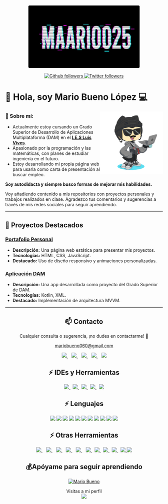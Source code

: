 <p align="center">
  <a href="https://github.com/Maarioo25" target="_blank">
    <img loading="lazy" height="200" style="border-radius: 0.25rem;" 
      src="./banner.jpeg" alt="Banner">
  </a>
</p>

<p align="center"> 
    <a href="https://github.com/Maarioo25" target="_blank">
        <img loading="lazy" src="https://img.shields.io/github/followers/Maarioo25?color=black&logo=GitHub&style=for-the-badge" alt="Github followers"/>
    </a>
    <a href="https://twitter.com/_mariobueno04" target="_blank">
        <img loading="lazy" src="https://img.shields.io/twitter/follow/_mariobueno04?label=%40_mariobueno04&logo=twitter&style=for-the-badge&color=black" alt="Twitter followers" />
    </a>
</p>

# 👋 Hola, soy Mario Bueno López 💻

<img loading="lazy" height="200" src="./Mario%20Bueno.png" alt="Octogato" align="right">

### 📩 Sobre mí:

- Actualmente estoy cursando un Grado Superior de Desarrollo de Aplicaciones Multiplataforma (DAM) en el [**I.E.S Luis Vives**](https://www.iesluisvives.es/).
- Apasionado por la programación y las matemáticas, con planes de estudiar ingeniería en el futuro.
- Estoy desarrollando mi propia página web para usarla como carta de presentación al buscar empleo.

**Soy autodidacta y siempre busco formas de mejorar mis habilidades.**

Voy añadiendo contenido a mis repositorios con proyectos personales y trabajos realizados en clase. Agradezco tus comentarios y sugerencias a través de mis redes sociales para seguir aprendiendo.

---

## 🚀 Proyectos Destacados

### [Portafolio Personal](https://github.com/Maarioo25/portafolio)
- **Descripción:** Una página web estática para presentar mis proyectos.
- **Tecnologías:** HTML, CSS, JavaScript.
- **Destacado:** Uso de diseño responsivo y animaciones personalizadas.

### [Aplicación DAM](https://github.com/Maarioo25/aplicacion-dam)
- **Descripción:** Una app desarrollada como proyecto del Grado Superior de DAM.
- **Tecnologías:** Kotlin, XML.
- **Destacado:** Implementación de arquitectura MVVM.

---

<h2 align="center">📫 Contacto</h2>
<p align="center">
  Cualquier consulta o sugerencia, ¡no dudes en contactarme! 💬

  <p align="center">
    <a href="mailto:mariobueno060@gmail.com">mariobueno060@gmail.com</a>
  </p>
</p>
<p align="center">
    <a href="https://github.com/Maarioo25" target="_blank">
        <img loading="lazy" src="https://distreau.com/github.svg" height="50">
    </a>&nbsp;&nbsp;
    <a href="https://www.instagram.com/_mariobueno/" target="_blank">
        <img loading="lazy" src="https://upload.wikimedia.org/wikipedia/commons/thumb/5/58/Instagram-Icon.png/800px-Instagram-Icon.png" height="50">
    </a>&nbsp;&nbsp;
    <a href="https://twitter.com/_mariobueno04" target="_blank">
        <img loading="lazy" src="https://i.imgur.com/U4Uiaef.png" height="50">
    </a>&nbsp;&nbsp;
    <a href="https://www.linkedin.com/in/mario-bueno-l%C3%B3pez-a35181250/" target="_blank">
        <img loading="lazy" src="https://upload.wikimedia.org/wikipedia/commons/thumb/c/ca/LinkedIn_logo_initials.png/768px-LinkedIn_logo_initials.png" height="50">
    </a>&nbsp;&nbsp;
    <a href="https://discordapp.com/users/Maarioo25#3802" target="_blank">
        <img loading="lazy" src="https://logodownload.org/wp-content/uploads/2017/11/discord-logo-4-1.png" height="50">
    </a>
</p>

<h2 align="center">⚡ IDEs y Herramientas</h2>
<p align="center">
<a href="https://code.visualstudio.com/" target="_blank">
    <img loading="lazy" src="https://user-images.githubusercontent.com/674621/71187801-14e60a80-2280-11ea-94c9-e56576f76baf.png" height="45">
</a>&nbsp;
<a href="https://visualstudio.microsoft.com/es/" target="_blank">
    <img loading="lazy" src="https://seeklogo.com/images/V/visual-studio-icon-2022-logo-8E86B4B761-seeklogo.com.png" height="45">
</a>&nbsp;
<a href="https://www.jetbrains.com/es-es/idea/" target="_blank">
    <img loading="lazy" src="https://resources.jetbrains.com/storage/products/intellij-idea/img/meta/intellij-idea_logo_300x300.png" height="45">
</a>&nbsp;
<a href="https://www.jetbrains.com/es-es/datagrip/" target="_blank">
    <img loading="lazy" src="https://upload.wikimedia.org/wikipedia/commons/thumb/c/c9/DataGrip.svg/1024px-DataGrip.svg.png" height="45">
</a>&nbsp;
<a href="https://www.figma.com/" target="_blank">
    <img loading="lazy" src="https://upload.wikimedia.org/wikipedia/commons/3/33/Figma-logo.svg" height="45">
</a>
</p>

<h2 align="center">⚡ Lenguajes</h2>
<p align="center">
    <img loading="lazy" src="https://cdn-icons-png.flaticon.com/512/226/226777.png" height="45">
    <img loading="lazy" src="https://upload.wikimedia.org/wikipedia/commons/7/74/Kotlin_Icon.png" height="45">
    <img loading="lazy" src="https://upload.wikimedia.org/wikipedia/commons/thumb/c/c3/Python-logo-notext.svg/1869px-Python-logo-notext.svg.png" height="45">
    <img loading="lazy" src="https://upload.wikimedia.org/wikipedia/commons/thumb/9/99/Unofficial_JavaScript_logo_2.svg/480px-Unofficial_JavaScript_logo_2.svg.png" height="45">
    <img loading="lazy" src="https://upload.wikimedia.org/wikipedia/commons/thumb/4/4c/Typescript_logo_2020.svg/1200px-Typescript_logo_2020.svg.png" height="45">
    <img loading="lazy" src="https://upload.wikimedia.org/wikipedia/commons/thumb/6/61/HTML5_logo_and_wordmark.svg/512px-HTML5_logo_and_wordmark.svg.png" height="45">
    <img loading="lazy" src="https://upload.wikimedia.org/wikipedia/commons/thumb/d/d5/CSS3_logo_and_wordmark.svg/1200px-CSS3_logo_and_wordmark.svg.png" height="45">
    <img loading="lazy" src="https://upload.wikimedia.org/wikipedia/commons/thumb/1/18/ISO_C%2B%2B_Logo.svg/1200px-ISO_C%2B%2B_Logo.svg.png" height="45">
    <img loading="lazy" src="https://seeklogo.com/images/C/c-sharp-c-logo-02F17714BA-seeklogo.com.png" height="45">
    <img loading="lazy" src="https://cdn.iconscout.com/icon/free/png-256/xml-file-2330558-1950399.png" height="45">
    <img loading="lazy" src="https://res.cloudinary.com/dtbpucouh/image/upload/v1676917917/MySQL-Logo_slj0o5.png" height="45">
</p>

<h2 align="center">⚡ Otras Herramientas</h2>
<p align="center">
    <a href="https://www.microsoft.com/es-es/microsoft-365/word?activetab=tabs%3afaqheaderregion3" target="_blank">
        <img loading="lazy" src="https://upload.wikimedia.org/wikipedia/commons/thumb/f/fd/Microsoft_Office_Word_%282019%E2%80%93present%29.svg/800px-Microsoft_Office_Word_%282019%E2%80%93present%29.svg.png" 
    height="45">
    </a>&nbsp;&nbsp;
    <a href="https://www.microsoft.com/es-es/microsoft-365/excel" target="_blank">
        <img loading="lazy" src="https://upload.wikimedia.org/wikipedia/commons/thumb/3/34/Microsoft_Office_Excel_%282019%E2%80%93present%29.svg/1200px-Microsoft_Office_Excel_%282019%E2%80%93present%29.svg.png" 
    height="45">
    </a>&nbsp;&nbsp;
    <a href="https://www.adobe.com/es/products/photoshop.html" target="_blank">
        <img loading="lazy" src="https://upload.wikimedia.org/wikipedia/commons/thumb/a/af/Adobe_Photoshop_CC_icon.svg/180px-Adobe_Photoshop_CC_icon.svg.png" 
    height="45">
    </a>&nbsp;&nbsp;
    <a href="https://www.adobe.com/es/products/photoshop-lightroom.html" target="_blank">
        <img loading="lazy" src="https://upload.wikimedia.org/wikipedia/commons/thumb/b/b6/Adobe_Photoshop_Lightroom_CC_logo.svg/1200px-Adobe_Photoshop_Lightroom_CC_logo.svg.png" 
    height="45">
    </a>&nbsp;&nbsp;
    <a href="https://www.adobe.com/es/products/illustrator.html" target="_blank">
        <img loading="lazy" src="https://upload.wikimedia.org/wikipedia/commons/thumb/f/fb/Adobe_Illustrator_CC_icon.svg/1200px-Adobe_Illustrator_CC_icon.svg.png" 
    height="45">
    </a>&nbsp;&nbsp;
    <a href="https://www.gimp.org/" target="_blank">
        <img loading="lazy" src="https://upload.wikimedia.org/wikipedia/commons/thumb/4/45/The_GIMP_icon_-_gnome.svg/1200px-The_GIMP_icon_-_gnome.svg.png" 
    height="45">
    </a>&nbsp;
    <a href="https://inkscape.org/es/" target="_blank">
        <img loading="lazy" src="https://upload.wikimedia.org/wikipedia/commons/thumb/0/0d/Inkscape_Logo.svg/1200px-Inkscape_Logo.svg.png" 
    height="45">
    </a>&nbsp;
    <a href="https://unity.com/es" target="_blank">
        <img loading="lazy" src="https://cdn.worldvectorlogo.com/logos/unity-69.svg" 
    height="45">
    </a>&nbsp;
    <a href="https://obsproject.com/es" target="_blank">
        <img loading="lazy" src="https://obsproject.com/assets/images/new_icon_small-r.png" 
    height="45">
    </a>&nbsp;
    <a href="https://www.blackmagicdesign.com/es/products/davinciresolve" target="_blank">
        <img loading="lazy" src="https://upload.wikimedia.org/wikipedia/commons/thumb/9/90/DaVinci_Resolve_17_logo.svg/1200px-DaVinci_Resolve_17_logo.svg.png" 
    height="45">
    </a>
    <a href="https://www.apachefriends.org/es/index.html" target="_blank">
        <img loading="lazy" src="https://cdn.icon-icons.com/icons2/1381/PNG/512/xampp_94513.png" 
    height="45">
  </a>
</p>

<h2 align="center">💰Apóyame para seguir aprendiendo</h2>
<p align="center">
    <a href="https://www.buymeacoffee.com/MarioBueno" target="_blank"> 
      <img loading="lazy" src="https://cdn-icons-png.flaticon.com/512/2399/2399022.png" height="100" alt="Mario Bueno" />
    </a>
</p>

<p align="center">

</p>



<p align="center"> 
  Visitas a mi perfil 
  <br>
  <img src=https://profile-counter.glitch.me/Maarioo25/count.svg/> 
</p>
